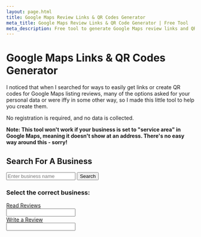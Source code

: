 ```yaml
---
layout: page.html
title: Google Maps Review Links & QR Codes Generator
meta_title: Google Maps Review Links & QR Code Generator | Free Tool
meta_description: Free tool to generate Google Maps review links and QR codes - no registration needed, no data collected - Manchester web developer
---
```


# Google Maps Links & QR Codes Generator

I noticed that when I searched for ways to easily get links or create QR codes for Google Maps listing reviews, many of the options asked for your personal data or were iffy in some other way, so I made this little tool to help you create them.

No registration is required, and no data is collected.

**Note: This tool won't work if your business is set to "service area" in Google Maps, meaning it doesn't show at an address. There's no easy way around this - sorry!**

<form class="google-maps">
  <h2>Search For A Business</h2>
  <input type="text" class="search-text" placeholder="Enter business name" />
  <button type="submit">Search</button>
  <div class="results-container">
    <h3>Select the correct business:</h3>
    <div class="results-list"></div>
  </div>
  <div class="place-id"></div>
  <div class="urls">
    <div class="read">
      <div>
        <a href="#" target="_blank">Read Reviews</a>
      </div>
      <input type="text" />
      <div class="qr"></div>
    </div>
    <div class="write">
      <div>
        <a href="#" target="_blank">Write a Review</a>
      </div>
      <input type="text" />
      <div class="qr"></div>
    </div>
  </div>
</form>

<script src="/assets/qrcode.min.js" async defer></script>
<script src="/assets/google-reviews.js" async defer></script>
<script
  src="https://maps.googleapis.com/maps/api/js?key=AIzaSyAXFyPM5DP1cpETPtYHFuW1i3h387gX6L0&libraries=places&callback=initGooglePlacesFinder"
  async
  defer
></script>
